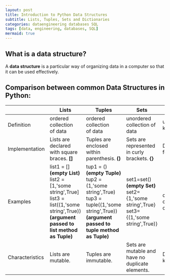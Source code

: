 ```yaml
---
layout: post
title: Introduction to Python Data Structures
subtitle: Lists, Tuples, Sets and Dictionaries
categories: dataengineering databases SQL
tags: [data, engineering, databases, SQL]
mermaid: true
---
```

## What is a data structure?
A **data structure** is a particular way of organizing data in a computer so that it can be used effectively.

## Comparison between common Data Structures in Python:

| | Lists | Tuples | Sets | Dictionaries |
|---|---|---|---|---|
| Definition | ordered collection of data | ordered collection of data | unordered collection of data | unordered collection of data that stores data in key-value pairs |
| Implementation | Lists are declared with square braces. **[]** | Tuples are enclosed within parenthesis. **()** | Sets are represented in curly brackets. **{}** | Dictionaries are enclosed in curly brackets in the form of key-value pairs. **{key:value}** |
| Examples | list1 = [] **(empty List)**<br />list2 = [1,'some string',True] <br />list3 = list((1,'some string',True))**(argument passed to list method as Tuple)** | tup1 = () **(empty Tuple)** <br />tup2 = (1,'some string',True) <br />tup3 = tuple((1,'some string',True))**(argument passed to tuple method as Tuple)** | set1=set() **(empty Set)**<br />set2={1,'some string',True} <br />set3={(1,'some string',True)} | dict1={} **(empty Dictionary)** <br />dict2={"key1":1,"key2":"string","key3":True}<br />dict3=dict({"key1":1,"key2":"string","key3":True}) |
| Characteristics | Lists are mutable. | Tuples are immutable. | Sets are mutable and have no duplicate elements. | Dictionaries are mutable and have no duplicate keys. |





